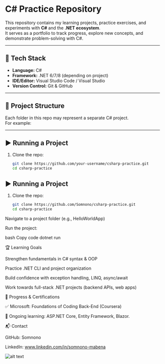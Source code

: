 # C# Practice Repository  

This repository contains my learning projects, practice exercises, and experiments with **C#** and the **.NET ecosystem**.  
It serves as a portfolio to track progress, explore new concepts, and demonstrate problem-solving with C#.  

---

## 🚀 Tech Stack
- **Language:** C#  
- **Framework:** .NET 6/7/8 (depending on project)  
- **IDE/Editor:** Visual Studio Code / Visual Studio  
- **Version Control:** Git & GitHub  

---

## 📂 Project Structure
Each folder in this repo may represent a separate C# project.  
For example:  


---

## ▶️ Running a Project
1. Clone the repo:  
   ```bash
   git clone https://github.com/your-username/csharp-practice.git
   cd csharp-practice

## ▶️ Running a Project
1. Clone the repo:  
   ```bash
   git clone https://github.com/Somnono/csharp-practice.git
   cd csharp-practice
Navigate to a project folder (e.g., HelloWorldApp)

Run the project:

bash
Copy code
dotnet run

🏆 Learning Goals

Strengthen fundamentals in C# syntax & OOP

Practice .NET CLI and project organization

Build confidence with exception handling, LINQ, async/await

Work towards full-stack .NET projects (backend APIs, web apps)


📜 Progress & Certifications

✅ Microsoft: Foundations of Coding Back-End (Coursera)

🚧 Ongoing learning: ASP.NET Core, Entity Framework, Blazor.


📬 Contact

GitHub: Somnono

LinkedIn: www.linkedin.com/in/somnono-mabena

![alt text](image.png)